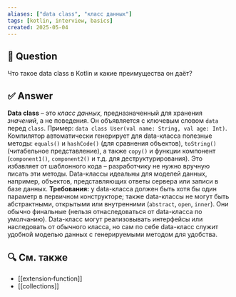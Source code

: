 ```yaml
---
aliases: ["data class", "класс данных"]
tags: [kotlin, interview, basics]
created: 2025‑05‑04
---
```


## 📝 Question  
Что такое data class в Kotlin и какие преимущества он даёт?

## ✅ Answer  
**Data class** – это _класс данных_, предназначенный для хранения _значений_, а не поведения. Он объявляется с ключевым словом `data` перед `class`. Пример: `data class User(val name: String, val age: Int)`. Компилятор автоматически генерирует для data-класса полезные методы: `equals()` и `hashCode()` (для сравнения объектов), `toString()` (читабельное представление), а также `copy()` и функции компонент (`component1()`, `component2()` и т.д. для деструктурирования). Это избавляет от шаблонного кода – разработчику не нужно вручную писать эти методы. Data-классы идеальны для моделей данных, например, объектов, представляющих ответы сервера или записи в базе данных. **Требования:** у data-класса должен быть хотя бы один параметр в первичном конструкторе; также data-классы не могут быть абстрактными, открытыми или внутренними (`abstract`, `open`, `inner`). Они обычно финальные (нельзя отнаследоваться от data-класса по умолчанию). Data-класс могут реализовывать интерфейсы или наследовать от обычного класса, но сам по себе data-класс служит удобной моделью данных с генерируемыми методом для удобства.

## 🔍 См. также  
- [[extension‑function]]  
- [[collections]]
